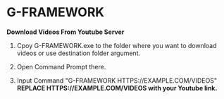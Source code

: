 # G-FRAMEWORK
**Download Videos From Youtube Server**

1. Cpoy G-FRAMEWORK.exe to the folder where you want to download videos or use destination folder argument.

2. Open Command Prompt there.

3. Input Command "G-FRAMEWORK HTTPS://EXAMPLE.COM/VIDEOS"
   **REPLACE HTTPS://EXAMPLE.COM/VIDEOS with your Youtube link.**
